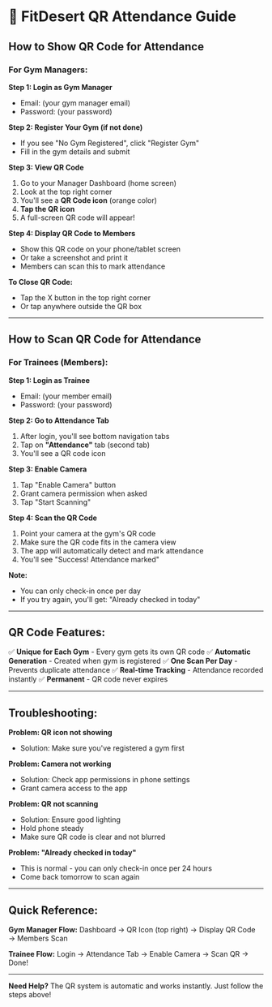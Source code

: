 # 📱 FitDesert QR Attendance Guide

## How to Show QR Code for Attendance

### For Gym Managers:

**Step 1: Login as Gym Manager**
- Email: (your gym manager email)
- Password: (your password)

**Step 2: Register Your Gym (if not done)**
- If you see "No Gym Registered", click "Register Gym"
- Fill in the gym details and submit

**Step 3: View QR Code**
1. Go to your Manager Dashboard (home screen)
2. Look at the top right corner
3. You'll see a **QR Code icon** (orange color)
4. **Tap the QR icon**
5. A full-screen QR code will appear!

**Step 4: Display QR Code to Members**
- Show this QR code on your phone/tablet screen
- Or take a screenshot and print it
- Members can scan this to mark attendance

**To Close QR Code:**
- Tap the X button in the top right corner
- Or tap anywhere outside the QR box

---

## How to Scan QR Code for Attendance

### For Trainees (Members):

**Step 1: Login as Trainee**
- Email: (your member email)
- Password: (your password)

**Step 2: Go to Attendance Tab**
1. After login, you'll see bottom navigation tabs
2. Tap on **"Attendance"** tab (second tab)
3. You'll see a QR code icon

**Step 3: Enable Camera**
1. Tap "Enable Camera" button
2. Grant camera permission when asked
3. Tap "Start Scanning"

**Step 4: Scan the QR Code**
1. Point your camera at the gym's QR code
2. Make sure the QR code fits in the camera view
3. The app will automatically detect and mark attendance
4. You'll see "Success! Attendance marked"

**Note:**
- You can only check-in once per day
- If you try again, you'll get: "Already checked in today"

---

## QR Code Features:

✅ **Unique for Each Gym** - Every gym gets its own QR code
✅ **Automatic Generation** - Created when gym is registered
✅ **One Scan Per Day** - Prevents duplicate attendance
✅ **Real-time Tracking** - Attendance recorded instantly
✅ **Permanent** - QR code never expires

---

## Troubleshooting:

**Problem: QR icon not showing**
- Solution: Make sure you've registered a gym first

**Problem: Camera not working**
- Solution: Check app permissions in phone settings
- Grant camera access to the app

**Problem: QR not scanning**
- Solution: Ensure good lighting
- Hold phone steady
- Make sure QR code is clear and not blurred

**Problem: "Already checked in today"**
- This is normal - you can only check-in once per 24 hours
- Come back tomorrow to scan again

---

## Quick Reference:

**Gym Manager Flow:**
Dashboard → QR Icon (top right) → Display QR Code → Members Scan

**Trainee Flow:**
Login → Attendance Tab → Enable Camera → Scan QR → Done!

---

**Need Help?** 
The QR system is automatic and works instantly. Just follow the steps above!
